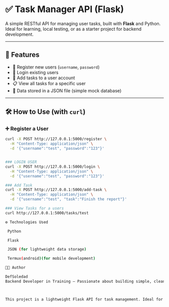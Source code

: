 # ✅ Task Manager API (Flask)

A simple RESTful API for managing user tasks, built with **Flask** and Python. Ideal for learning, local testing, or as a starter project for backend development.

---

## 🚀 Features

- 🔐 Register new users (`username`, `password`)
- 🔑 Login existing users
- 📝 Add tasks to a user account
- 📋 View all tasks for a specific user
- 💾 Data stored in a JSON file (simple mock database)

---

## 🛠️ How to Use (with `curl`)

### ➕ Register a User
```bash
curl -X POST http://127.0.0.1:5000/register \
  -H "Content-Type: application/json" \
  -d '{"username":"test", "password":"123"}'


### LOGIN USER
curl -X POST http://127.0.0.1:5000/login \
  -H "Content-Type: application/json" \
  -d '{"username":"test", "password":"123"}'

### Add Task
curl -X POST http://127.0.0.1:5000/add-task \
  -H "Content-Type: application/json" \
  -d '{"username":"test", "task":"Finish the report"}'

### View Tasks for a users
curl http://127.0.0.1:5000/tasks/test

⚙ Technologies Used

 Python

 Flask

 JSON (for lightweight data storage)

 Termux(android)(for mobile development)

🧑‍💻 Author

DefSoledad
Backend Developer in Training — Passionate about building simple, clean, and effective backend systems.



This project is a lightweight Flask API for task management. Ideal for client use or integration with front-end/mobile systems.
